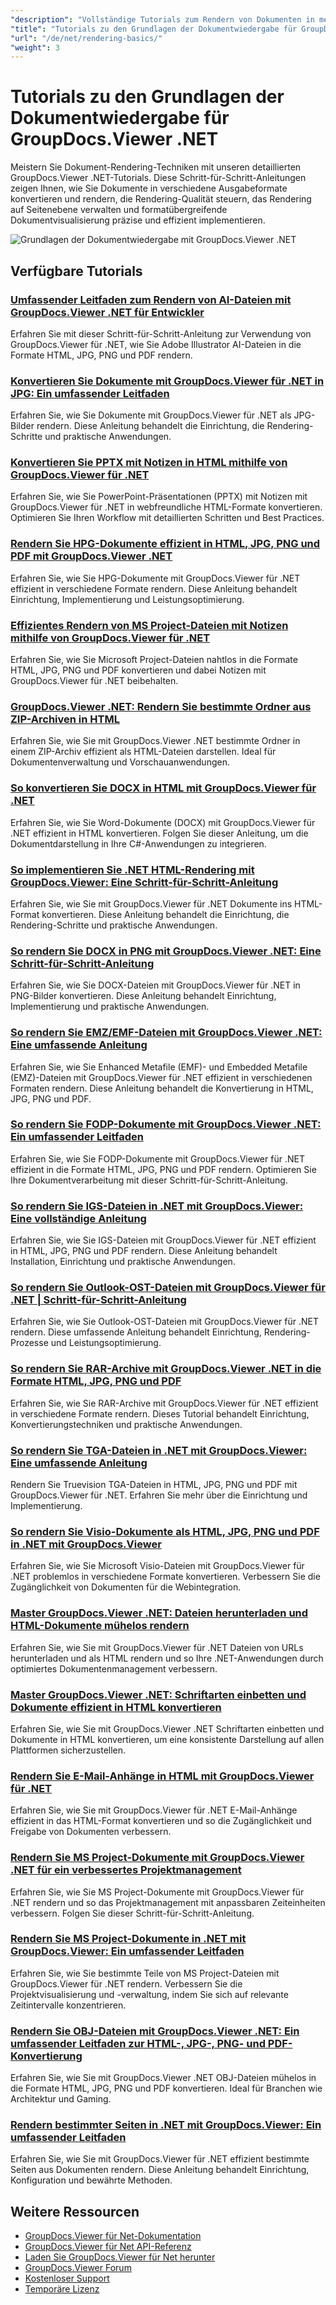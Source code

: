 ```yaml
---
"description": "Vollständige Tutorials zum Rendern von Dokumenten in mehrere Ausgabeformate, einschließlich HTML, PDF und Bildformate, mit GroupDocs.Viewer für .NET."
"title": "Tutorials zu den Grundlagen der Dokumentwiedergabe für GroupDocs.Viewer .NET"
"url": "/de/net/rendering-basics/"
"weight": 3
---
```


# Tutorials zu den Grundlagen der Dokumentwiedergabe für GroupDocs.Viewer .NET

Meistern Sie Dokument-Rendering-Techniken mit unseren detaillierten GroupDocs.Viewer .NET-Tutorials. Diese Schritt-für-Schritt-Anleitungen zeigen Ihnen, wie Sie Dokumente in verschiedene Ausgabeformate konvertieren und rendern, die Rendering-Qualität steuern, das Rendering auf Seitenebene verwalten und formatübergreifende Dokumentvisualisierung präzise und effizient implementieren.

![Grundlagen der Dokumentwiedergabe mit GroupDocs.Viewer .NET](/viewer/rendering-basics/image.png)

## Verfügbare Tutorials

### [Umfassender Leitfaden zum Rendern von AI-Dateien mit GroupDocs.Viewer .NET für Entwickler](./render-ai-groupdocs-viewer-net-guide/)
Erfahren Sie mit dieser Schritt-für-Schritt-Anleitung zur Verwendung von GroupDocs.Viewer für .NET, wie Sie Adobe Illustrator AI-Dateien in die Formate HTML, JPG, PNG und PDF rendern.

### [Konvertieren Sie Dokumente mit GroupDocs.Viewer für .NET in JPG: Ein umfassender Leitfaden](./render-documents-jpg-groupdocs-viewer-dotnet/)
Erfahren Sie, wie Sie Dokumente mit GroupDocs.Viewer für .NET als JPG-Bilder rendern. Diese Anleitung behandelt die Einrichtung, die Rendering-Schritte und praktische Anwendungen.

### [Konvertieren Sie PPTX mit Notizen in HTML mithilfe von GroupDocs.Viewer für .NET](./render-pptx-notes-html-groupdocs-viewer-net/)
Erfahren Sie, wie Sie PowerPoint-Präsentationen (PPTX) mit Notizen mit GroupDocs.Viewer für .NET in webfreundliche HTML-Formate konvertieren. Optimieren Sie Ihren Workflow mit detaillierten Schritten und Best Practices.

### [Rendern Sie HPG-Dokumente effizient in HTML, JPG, PNG und PDF mit GroupDocs.Viewer .NET](./groupdocs-viewer-net-hpg-rendering-guide/)
Erfahren Sie, wie Sie HPG-Dokumente mit GroupDocs.Viewer für .NET effizient in verschiedene Formate rendern. Diese Anleitung behandelt Einrichtung, Implementierung und Leistungsoptimierung.

### [Effizientes Rendern von MS Project-Dateien mit Notizen mithilfe von GroupDocs.Viewer für .NET](./groupdocs-viewer-ms-project-notes-conversion/)
Erfahren Sie, wie Sie Microsoft Project-Dateien nahtlos in die Formate HTML, JPG, PNG und PDF konvertieren und dabei Notizen mit GroupDocs.Viewer für .NET beibehalten.

### [GroupDocs.Viewer .NET: Rendern Sie bestimmte Ordner aus ZIP-Archiven in HTML](./groupdocs-viewer-dotnet-render-zip-folders-html/)
Erfahren Sie, wie Sie mit GroupDocs.Viewer .NET bestimmte Ordner in einem ZIP-Archiv effizient als HTML-Dateien darstellen. Ideal für Dokumentenverwaltung und Vorschauanwendungen.

### [So konvertieren Sie DOCX in HTML mit GroupDocs.Viewer für .NET](./render-docx-html-groupdocs-viewer-dotnet/)
Erfahren Sie, wie Sie Word-Dokumente (DOCX) mit GroupDocs.Viewer für .NET effizient in HTML konvertieren. Folgen Sie dieser Anleitung, um die Dokumentdarstellung in Ihre C#-Anwendungen zu integrieren.

### [So implementieren Sie .NET HTML-Rendering mit GroupDocs.Viewer: Eine Schritt-für-Schritt-Anleitung](./implement-net-html-rendering-groupdocs-viewer/)
Erfahren Sie, wie Sie mit GroupDocs.Viewer für .NET Dokumente ins HTML-Format konvertieren. Diese Anleitung behandelt die Einrichtung, die Rendering-Schritte und praktische Anwendungen.

### [So rendern Sie DOCX in PNG mit GroupDocs.Viewer .NET: Eine Schritt-für-Schritt-Anleitung](./render-docx-png-groupdocs-viewer-net/)
Erfahren Sie, wie Sie DOCX-Dateien mit GroupDocs.Viewer für .NET in PNG-Bilder konvertieren. Diese Anleitung behandelt Einrichtung, Implementierung und praktische Anwendungen.

### [So rendern Sie EMZ/EMF-Dateien mit GroupDocs.Viewer .NET: Eine umfassende Anleitung](./render-emz-emf-groupdocs-viewer-dotnet/)
Erfahren Sie, wie Sie Enhanced Metafile (EMF)- und Embedded Metafile (EMZ)-Dateien mit GroupDocs.Viewer für .NET effizient in verschiedenen Formaten rendern. Diese Anleitung behandelt die Konvertierung in HTML, JPG, PNG und PDF.

### [So rendern Sie FODP-Dokumente mit GroupDocs.Viewer .NET: Ein umfassender Leitfaden](./render-fodp-documents-groupdocs-viewer-net/)
Erfahren Sie, wie Sie FODP-Dokumente mit GroupDocs.Viewer für .NET effizient in die Formate HTML, JPG, PNG und PDF rendern. Optimieren Sie Ihre Dokumentverarbeitung mit dieser Schritt-für-Schritt-Anleitung.

### [So rendern Sie IGS-Dateien in .NET mit GroupDocs.Viewer: Eine vollständige Anleitung](./render-igs-files-groupdocs-viewer-dotnet/)
Erfahren Sie, wie Sie IGS-Dateien mit GroupDocs.Viewer für .NET effizient in HTML, JPG, PNG und PDF rendern. Diese Anleitung behandelt Installation, Einrichtung und praktische Anwendungen.

### [So rendern Sie Outlook-OST-Dateien mit GroupDocs.Viewer für .NET | Schritt-für-Schritt-Anleitung](./render-outlook-ost-groupdocs-viewer-net/)
Erfahren Sie, wie Sie Outlook-OST-Dateien mit GroupDocs.Viewer für .NET rendern. Diese umfassende Anleitung behandelt Einrichtung, Rendering-Prozesse und Leistungsoptimierung.

### [So rendern Sie RAR-Archive mit GroupDocs.Viewer .NET in die Formate HTML, JPG, PNG und PDF](./rendering-rar-archives-using-groupdocs-viewer-net/)
Erfahren Sie, wie Sie RAR-Archive mit GroupDocs.Viewer für .NET effizient in verschiedene Formate rendern. Dieses Tutorial behandelt Einrichtung, Konvertierungstechniken und praktische Anwendungen.

### [So rendern Sie TGA-Dateien in .NET mit GroupDocs.Viewer: Eine umfassende Anleitung](./render-tga-files-dotnet-groupdocs-viewer/)
Rendern Sie Truevision TGA-Dateien in HTML, JPG, PNG und PDF mit GroupDocs.Viewer für .NET. Erfahren Sie mehr über die Einrichtung und Implementierung.

### [So rendern Sie Visio-Dokumente als HTML, JPG, PNG und PDF in .NET mit GroupDocs.Viewer](./groupdocs-viewer-dotnet-render-visio-documents-html-jpg-png-pdf/)
Erfahren Sie, wie Sie Microsoft Visio-Dateien mit GroupDocs.Viewer für .NET problemlos in verschiedene Formate konvertieren. Verbessern Sie die Zugänglichkeit von Dokumenten für die Webintegration.

### [Master GroupDocs.Viewer .NET: Dateien herunterladen und HTML-Dokumente mühelos rendern](./mastering-groupdocs-viewer-net-file-download-html-rendering/)
Erfahren Sie, wie Sie mit GroupDocs.Viewer für .NET Dateien von URLs herunterladen und als HTML rendern und so Ihre .NET-Anwendungen durch optimiertes Dokumentenmanagement verbessern.

### [Master GroupDocs.Viewer .NET: Schriftarten einbetten und Dokumente effizient in HTML konvertieren](./embed-fonts-convert-docs-groupdocs-viewer-net/)
Erfahren Sie, wie Sie mit GroupDocs.Viewer .NET Schriftarten einbetten und Dokumente in HTML konvertieren, um eine konsistente Darstellung auf allen Plattformen sicherzustellen.

### [Rendern Sie E-Mail-Anhänge in HTML mit GroupDocs.Viewer für .NET](./render-email-attachments-html-groupdocs-viewer-net/)
Erfahren Sie, wie Sie mit GroupDocs.Viewer für .NET E-Mail-Anhänge effizient in das HTML-Format konvertieren und so die Zugänglichkeit und Freigabe von Dokumenten verbessern.

### [Rendern Sie MS Project-Dokumente mit GroupDocs.Viewer .NET für ein verbessertes Projektmanagement](./render-ms-project-docs-groupdocs-viewer-net/)
Erfahren Sie, wie Sie MS Project-Dokumente mit GroupDocs.Viewer für .NET rendern und so das Projektmanagement mit anpassbaren Zeiteinheiten verbessern. Folgen Sie dieser Schritt-für-Schritt-Anleitung.

### [Rendern Sie MS Project-Dokumente in .NET mit GroupDocs.Viewer: Ein umfassender Leitfaden](./render-ms-project-dotnet-groupdocs-viewer/)
Erfahren Sie, wie Sie bestimmte Teile von MS Project-Dateien mit GroupDocs.Viewer für .NET rendern. Verbessern Sie die Projektvisualisierung und -verwaltung, indem Sie sich auf relevante Zeitintervalle konzentrieren.

### [Rendern Sie OBJ-Dateien mit GroupDocs.Viewer .NET: Ein umfassender Leitfaden zur HTML-, JPG-, PNG- und PDF-Konvertierung](./render-obj-files-groupdocs-viewer-net/)
Erfahren Sie, wie Sie mit GroupDocs.Viewer .NET OBJ-Dateien mühelos in die Formate HTML, JPG, PNG und PDF konvertieren. Ideal für Branchen wie Architektur und Gaming.

### [Rendern bestimmter Seiten in .NET mit GroupDocs.Viewer: Ein umfassender Leitfaden](./groupdocs-viewer-net-rendering-pages-guide/)
Erfahren Sie, wie Sie mit GroupDocs.Viewer für .NET effizient bestimmte Seiten aus Dokumenten rendern. Diese Anleitung behandelt Einrichtung, Konfiguration und bewährte Methoden.

## Weitere Ressourcen

- [GroupDocs.Viewer für Net-Dokumentation](https://docs.groupdocs.com/viewer/net/)
- [GroupDocs.Viewer für Net API-Referenz](https://reference.groupdocs.com/viewer/net/)
- [Laden Sie GroupDocs.Viewer für Net herunter](https://releases.groupdocs.com/viewer/net/)
- [GroupDocs.Viewer Forum](https://forum.groupdocs.com/c/viewer/9)
- [Kostenloser Support](https://forum.groupdocs.com/)
- [Temporäre Lizenz](https://purchase.groupdocs.com/temporary-license/)